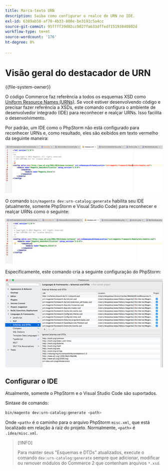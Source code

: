 ```yaml
---
title: Marca-texto URN
description: Saiba como configurar o realce de URN no IDE.
exl-id: 6389ab58-af70-4b33-800e-be3191c5a4cc
source-git-commit: 95ffff39d82cc9027fa633dffedf15193040802d
workflow-type: tm+mt
source-wordcount: '176'
ht-degree: 0%

---
```


# Visão geral do destacador de URN

{{file-system-owner}}

O código Commerce faz referência a todos os esquemas XSD como [Uniform Resource Names (URNs)](https://www.ietf.org/rfc/rfc2141.txt). Se você estiver desenvolvendo código e precisar fazer referência a XSDs, este comando configura o ambiente de desenvolvedor integrado (IDE) para reconhecer e realçar URNs. Isso facilita o desenvolvimento.

Por padrão, um IDE como o PhpStorm não está configurado para reconhecer URNs e, como resultado, eles são exibidos em texto vermelho da seguinte maneira:

![PhpStorm não configurado para reconhecer o URN](../../assets/configuration/urn-before.png)

O comando `bin/magento dev:urn-catalog:generate` habilita seu IDE (atualmente, somente PhpStorm e Visual Studio Code) para reconhecer e realçar URNs como o seguinte:

![Habilitar IDE para reconhecer URN](../../assets/configuration/urn-after.png)

Especificamente, este comando cria a seguinte configuração do PhpStorm:

![Exemplo de configuração do PhpStorm](../../assets/configuration/urn-settings.png)

## Configurar o IDE

Atualmente, somente o PhpStorm e o Visual Studio Code são suportados.

Sintaxe de comando:

```bash
bin/magento dev:urn-catalog:generate <path>
```

Onde `<path>` é o caminho para o arquivo PhpStorm `misc.xml`, que está localizado em relação à raiz do projeto. Normalmente, `<path>` é `.idea/misc.xml`.

>[!INFO]
>
>Para manter seus &quot;Esquemas e DTDs&quot; atualizados, execute o comando `dev:urn-catalog:generate` sempre que adicionar, modificar ou remover módulos do Commerce 2 que contenham arquivos `*.xsd`.
